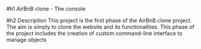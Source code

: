 #h1 AirBnB clone - The console

#h2 Description
This project is the first phase of the AirBnB clone project. The aim is simply to clone the website and its functionalities. This phase of the project includes the creation of custom command-line interface to manage objects